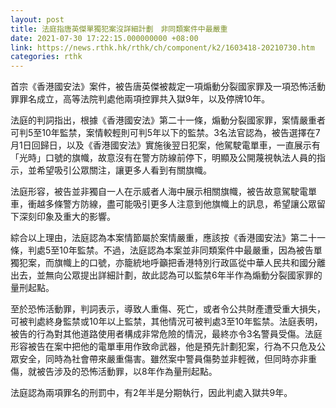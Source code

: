 ```yaml
---
layout: post
title: 法庭指唐英傑單獨犯案沒詳細計劃　非同類案件中最嚴重
date: 2021-07-30 17:22:15.000000000 +08:00
link: https://news.rthk.hk/rthk/ch/component/k2/1603418-20210730.htm
categories: rthk
---
```


首宗《香港國安法》案件，被告唐英傑被裁定一項煽動分裂國家罪及一項恐怖活動罪罪名成立，高等法院判處他兩項控罪共入獄9年，以及停牌10年。

法庭的判詞指出，根據《香港國安法》第二十一條，煽動分裂國家罪，案情嚴重者可判5至10年監禁，案情較輕則可判5年以下的監禁。3名法官認為，被告選擇在7月1日回歸日，以及《香港國安法》實施後翌日犯案，他駕駛電單車，一直展示有「光時」口號的旗幟，故意沒有在警方防線前停下，明顯及公開蔑視執法人員的指示，並希望吸引公眾關注，讓更多人看到有關旗幟。

法庭形容，被告並非獨自一人在示威者人海中展示相關旗幟，被告故意駕駛電單車，衝越多條警方防線，盡可能吸引更多人注意到他旗幟上的訊息，希望讓公眾留下深刻印象及重大的影響。

綜合以上理由，法庭認為本案情節屬於案情嚴重，應該按《香港國安法》第二十一條，判處5至10年監禁。不過，法庭認為本案並非同類案件中最嚴重，因為被告單獨犯案，而旗幟上的口號，亦籠統地呼籲把香港特別行政區從中華人民共和國分離出去，並無向公眾提出詳細計劃，故此認為可以監禁6年半作為煽動分裂國家罪的量刑起點。

至於恐怖活動罪，判詞表示，導致人重傷、死亡，或者令公共財產遭受重大損失，可被判處終身監禁或10年以上監禁，其他情況可被判處3至10年監禁。法庭表明，被告的行為對其他道路使用者構成非常危險的情況，最終亦令3名警員受傷。法庭形容被告在案中把他的電單車用作致命武器，他是預先計劃犯案，行為不只危及公眾安全，同時為社會帶來嚴重傷害。雖然案中警員傷勢並非輕微，但同時亦非重傷，就被告涉及的恐怖活動罪，以8年作為量刑起點。

法庭認為兩項罪名的刑罰中，有2年半是分期執行，因此判處入獄共9年。
